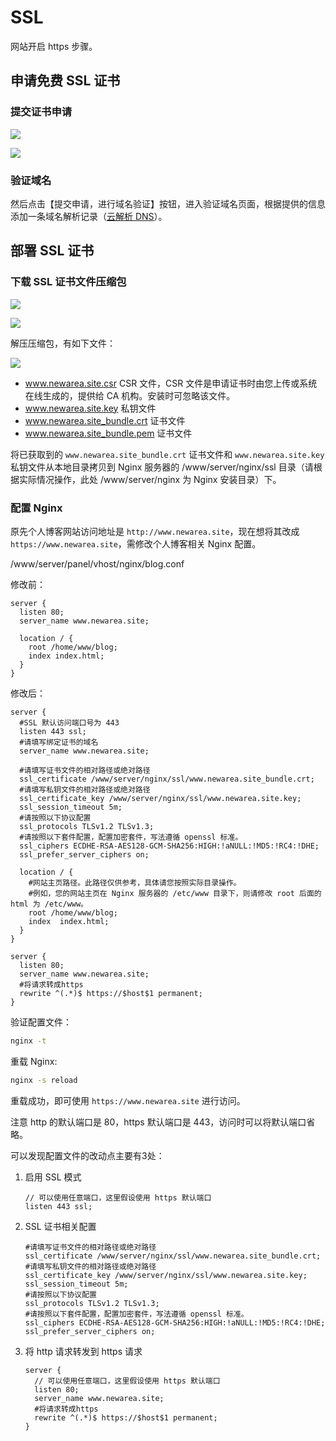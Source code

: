 # SSL

网站开启 https 步骤。

## 申请免费 SSL 证书

### 提交证书申请

![](https://image.newarea.site/2024-01-28-23-31-40.png)

![](https://image.newarea.site/2024-01-29-00-59-40.png)

### 验证域名

然后点击【提交申请，进行域名验证】按钮，进入验证域名页面，根据提供的信息添加一条域名解析记录（[云解析 DNS](https://console.cloud.tencent.com/cns/detail/newarea.site/records)）。

## 部署 SSL 证书

### 下载 SSL 证书文件压缩包

![](https://image.newarea.site/2024-01-29-01-14-37.png)

![](https://image.newarea.site/2024-01-29-01-18-28.png)

解压压缩包，有如下文件：

![](https://image.newarea.site/2024-01-29-01-20-51.png)

- www.newarea.site.csr CSR 文件，CSR 文件是申请证书时由您上传或系统在线生成的，提供给 CA 机构。安装时可忽略该文件。
- www.newarea.site.key 私钥文件
- www.newarea.site_bundle.crt 证书文件
- www.newarea.site_bundle.pem 证书文件

将已获取到的 `www.newarea.site_bundle.crt` 证书文件和 `www.newarea.site.key` 私钥文件从本地目录拷贝到 Nginx 服务器的  /www/server/nginx/ssl 目录（请根据实际情况操作，此处 /www/server/nginx 为 Nginx 安装目录）下。

### 配置 Nginx

原先个人博客网站访问地址是 `http://www.newarea.site`，现在想将其改成 `https://www.newarea.site`，需修改个人博客相关 Nginx 配置。

/www/server/panel/vhost/nginx/blog.conf

修改前：

```plain
server {
  listen 80;
  server_name www.newarea.site; 
  
  location / {
    root /home/www/blog;
    index index.html;
  }
}
```

修改后：

```plain
server {
  #SSL 默认访问端口号为 443
  listen 443 ssl; 
  #请填写绑定证书的域名
  server_name www.newarea.site; 

  #请填写证书文件的相对路径或绝对路径
  ssl_certificate /www/server/nginx/ssl/www.newarea.site_bundle.crt; 
  #请填写私钥文件的相对路径或绝对路径
  ssl_certificate_key /www/server/nginx/ssl/www.newarea.site.key;
  ssl_session_timeout 5m;
  #请按照以下协议配置
  ssl_protocols TLSv1.2 TLSv1.3; 
  #请按照以下套件配置，配置加密套件，写法遵循 openssl 标准。
  ssl_ciphers ECDHE-RSA-AES128-GCM-SHA256:HIGH:!aNULL:!MD5:!RC4:!DHE; 
  ssl_prefer_server_ciphers on;

  location / {
    #网站主页路径。此路径仅供参考，具体请您按照实际目录操作。
    #例如，您的网站主页在 Nginx 服务器的 /etc/www 目录下，则请修改 root 后面的 html 为 /etc/www。
    root /home/www/blog; 
    index  index.html;
  }
}

server {
  listen 80;
  server_name www.newarea.site;
  #将请求转成https
  rewrite ^(.*)$ https://$host$1 permanent;
}
```

验证配置文件：

```sh
nginx -t
```

重载 Nginx:

```sh
nginx -s reload
```

重载成功，即可使用 `https://www.newarea.site` 进行访问。

注意 http 的默认端口是 80，https 默认端口是 443，访问时可以将默认端口省略。

可以发现配置文件的改动点主要有3处：

1. 启用 SSL 模式

    ```plain
    // 可以使用任意端口，这里假设使用 https 默认端口
    listen 443 ssl; 
    ```

2. SSL 证书相关配置

    ```plain
    #请填写证书文件的相对路径或绝对路径
    ssl_certificate /www/server/nginx/ssl/www.newarea.site_bundle.crt; 
    #请填写私钥文件的相对路径或绝对路径
    ssl_certificate_key /www/server/nginx/ssl/www.newarea.site.key;
    ssl_session_timeout 5m;
    #请按照以下协议配置
    ssl_protocols TLSv1.2 TLSv1.3; 
    #请按照以下套件配置，配置加密套件，写法遵循 openssl 标准。
    ssl_ciphers ECDHE-RSA-AES128-GCM-SHA256:HIGH:!aNULL:!MD5:!RC4:!DHE; 
    ssl_prefer_server_ciphers on;
    ```

3. 将 http 请求转发到 https 请求

    ```plain
    server {
      // 可以使用任意端口，这里假设使用 https 默认端口
      listen 80;
      server_name www.newarea.site;
      #将请求转成https
      rewrite ^(.*)$ https://$host$1 permanent;
    }
    ```

